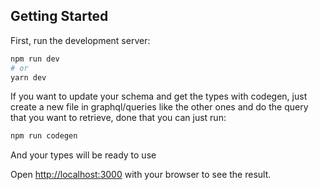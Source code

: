 ## Getting Started

First, run the development server:

```bash
npm run dev
# or
yarn dev
```

If you want to update your schema and get the types with codegen, just create a new file in graphql/queries
like the other ones and do the query that you want to retrieve, done that you can just run:

```bash
npm run codegen
```

And your types will be ready to use

Open [http://localhost:3000](http://localhost:3000) with your browser to see the result.
